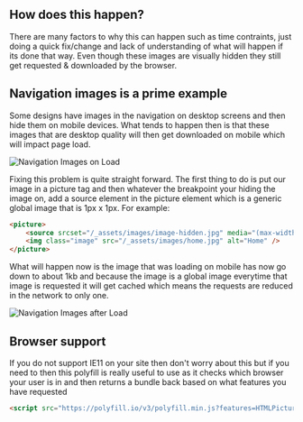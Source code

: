 ## How does this happen?

There are many factors to why this can happen such as time contraints, just doing a quick fix/change and lack of understanding of what will happen if its done that way. Even though these images are visually hidden they still get requested & downloaded by the browser.

## Navigation images is a prime example

Some designs have images in the navigation on desktop screens and then hide them on mobile devices. What tends to happen then is that these images that are desktop quality will then get downloaded on mobile which will impact page load.

![Navigation Images on Load](https://github.com/code-mattclaffey/performance-kit/master/public/images/before-html-network.png)

Fixing this problem is quite straight forward. The first thing to do is put our image in a picture tag and then whatever the breakpoint your hiding the image on, add a source element in the picture element which is a generic global image that is 1px x 1px. For example:

```html
<picture>
    <source srcset="/_assets/images/image-hidden.jpg" media="(max-width: 48em)" />
    <img class="image" src="/_assets/images/home.jpg" alt="Home" />
</picture>
```

What will happen now is the image that was loading on mobile has now go down to about 1kb and because the image is a global image everytime that image is requested it will get cached which means the requests are reduced in the network to only one.

![Navigation Images after Load](https://github.com/code-mattclaffey/performance-kit/master/public/images/after-html-network.png)

## Browser support

If you do not support IE11 on your site then don't worry about this but if you need to then this polyfill is really useful to use as it checks which browser your user is in and then returns a bundle back based on what features you have requested

```html
<script src="https://polyfill.io/v3/polyfill.min.js?features=HTMLPictureElement"></script>
```
